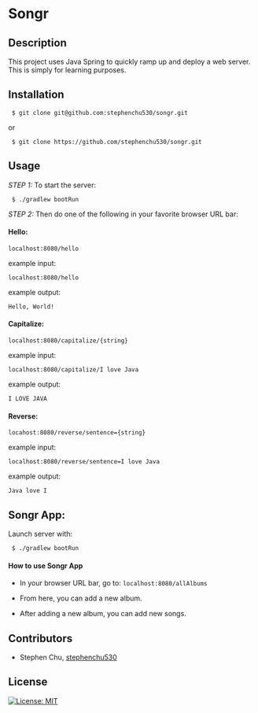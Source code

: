 # Songr

## Description
This project uses Java Spring to quickly ramp up and deploy a web server. This is simply for learning purposes.

## Installation
```
 $ git clone git@github.com:stephenchu530/songr.git
```
or
```
 $ git clone https://github.com/stephenchu530/songr.git
```

## Usage
*STEP 1:* To start the server:
```
 $ ./gradlew bootRun
```
*STEP 2:* Then do one of the following in your favorite browser URL bar:

#### Hello:
`localhost:8080/hello`

example input:
```
localhost:8080/hello
```

example output:
```
Hello, World!
```

#### Capitalize:
`localhost:8080/capitalize/{string}`

example input:
```
localhost:8080/capitalize/I love Java
```

example output:
```
I LOVE JAVA
```

#### Reverse:
`locahost:8080/reverse/sentence={string}`

example input:
```
localhost:8080/reverse/sentence=I love Java
```

example output:
```
Java love I
```

## Songr App:
Launch server with:
```
 $ ./gradlew bootRun
```
#### How to use Songr App
* In your browser URL bar, go to: `localhost:8080/allAlbums`

* From here, you can add a new album.

* After adding a new album, you can add new songs.

## Contributors
* Stephen Chu, [stephenchu530](https://github.com/stephenchu530)

## License
[![License: MIT](https://img.shields.io/badge/License-MIT-yellow.svg)](https://github.com/stephenchu530/songr/blob/master/LICENSE)

